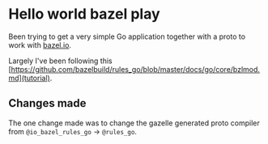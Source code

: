 # Hello world bazel play

Been trying to get a very simple Go application together with a proto to work with [bazel.io](Bazel).

Largely I've been following this [https://github.com/bazelbuild/rules_go/blob/master/docs/go/core/bzlmod.md](tutorial).

## Changes made

The one change made was to change the gazelle generated proto compiler from `@io_bazel_rules_go` -> `@rules_go`.
